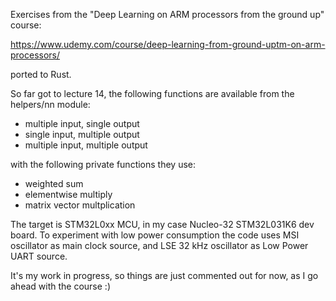 Exercises from the "Deep Learning on ARM processors from the ground up" course:

https://www.udemy.com/course/deep-learning-from-ground-uptm-on-arm-processors/

ported to Rust.

So far got to lecture 14, the following functions are available from the helpers/nn module:

* multiple input, single output
* single input, multiple output
* multiple input, multiple output

with the following private functions they use:

* weighted sum
* elementwise multiply
* matrix vector multplication

The target is STM32L0xx MCU, in my case Nucleo-32 STM32L031K6 dev board. To experiment with low power consumption the code uses MSI oscillator as main clock source, and LSE 32 kHz oscillator as Low Power UART source. 

It's my work in progress, so things are just commented out for now, as I go ahead with the course :)
